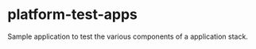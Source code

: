 platform-test-apps
==================

Sample application to test the various components of a application stack.

